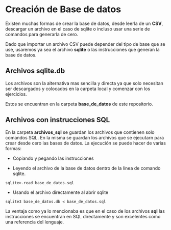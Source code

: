 # Creación de Base de datos

Existen muchas formas de crear la base de datos, desde leerla de un **CSV**, descargar un archivo en el caso de sqlite o incluso usar una
serie de comandos para generarla de cero.

Dado que importar un archivo CSV puede depender del tipo de base que se use, usaremos ya sea el archivo **sqlite** o las
instrucciones que generan la base de datos.

## Archivos sqlite.db 

Los archivos son la alternativa mas sencilla y directa ya que solo necesitan ser descargados y colocados en la carpeta
local y comenzar con los ejercicios.

Estos se encuentran en la carpeta **base\_de\_datos** de este repositorio.

## Archivos con instrucciones SQL

En la carpeta **archivos_sql** se guardan los archivos que contienen solo comandos SQL. En la misma se guardan los
archivos que se ejecutarn para crear desde cero las bases de datos.
La ejecución se puede hacer de varias formas:

- Copiando y pegando las instrucciones

- Leyendo el archivo de la base de datos dentro de la línea de comando sqlite.

```
sqlite>.read base_de_datos.sql
```

- Usando el archivo directamente al abrir sqlite

```
sqlite3 base_de_datos.db < base_de_datos.sql
```
La ventaja como ya lo mencionaba es que en el caso de los archivos **sql** las instrucciones se encuentran en SQL
directamente y son excelentes como una referencia del lenguaje.
